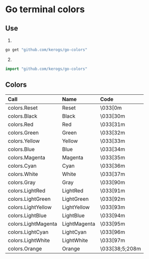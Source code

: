 # Go terminal colors

## Use
1.
```sh
go get "github.com/kerogs/go-colors"
```
2.
```Go
import "github.com/kerogs/go-colors"
```

## Colors
|Call|Name|Code|
|:---|:---|:---|
colors.Reset|Reset|\033[0m|
colors.Black|Black|\033[30m|
colors.Red|Red|\033[31m|
colors.Green|Green|\033[32m|
colors.Yellow|Yellow|\033[33m|
colors.Blue|Blue|\033[34m|
colors.Magenta|Magenta|\033[35m|
colors.Cyan|Cyan|\033[36m|
colors.White|White|\033[37m|
colors.Gray|Gray|\033[90m|
colors.LightRed|LightRed|\033[91m|
colors.LightGreen|LightGreen|\033[92m|
colors.LightYellow|LightYellow|\033[93m|
colors.LightBlue|LightBlue|\033[94m|
colors.LightMagenta|LightMagenta|\033[95m|
colors.LightCyan|LightCyan|\033[96m|
colors.LightWhite|LightWhite|\033[97m|
colors.Orange|Orange|\033[38;5;208m|
